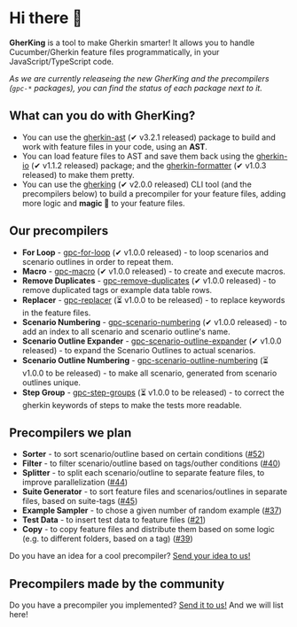 # Hi there 👋

**GherKing** is a tool to make Gherkin smarter! It allows you to handle Cucumber/Gherkin feature files programmatically, in your JavaScript/TypeScript code.

*As we are currently releaseing the new GherKing and the precompilers (`gpc-*` packages), you can find the status of each package next to it.*

## What can you do with **GherKing**?

* You can use the [gherkin-ast](https://github.com/gherking/gherkin-ast) (✔ v3.2.1 released) package to build and work with feature files in your code, using an **AST**.
* You can load feature files to AST and save them back using the [gherkin-io](https://github.com/gherking/gherkin-io) (✔ v1.1.2 released) package; and the [gherkin-formatter](https://github.com/gherking/gherkin-formatter) (✔ v1.0.3 released) to make them pretty.
* You can use the [gherking](https://github.com/gherking/gherking) (✔ v2.0.0 released) CLI tool (and the precompilers below) to build a precompiler for your feature files, adding more logic and **magic 🌈** to your feature files.

## Our precompilers

* **For Loop** - [gpc-for-loop](https://github.com/gherking/gpc-for-loop) (✔ v1.0.0 released)<!-- @6ai --> - to loop scenarios and scenario outlines in order to repeat them.
* **Macro** - [gpc-macro](https://github.com/gherking/gpc-macro) (✔ v1.0.0 released)<!-- @moni --> - to create and execute macros.
* **Remove Duplicates** - [gpc-remove-duplicates](https://github.com/gherking/gpc-remove-duplicates) (✔ v1.0.0 released)<!-- @6ai --> - to remove duplicated tags or example data table rows.
* **Replacer** - [gpc-replacer](https://github.com/gherking/gpc-replacer) (⏳ v1.0.0 to be released)<!-- @gula --> - to replace keywords in the feature files.
* **Scenario Numbering** - [gpc-scenario-numbering](https://github.com/gherking/gpc-scenario-numbering) (✔ v1.0.0 released)<!-- @balazs --> - to add an index to all scenario and scenario outline's name.
* **Scenario Outline Expander** - [gpc-scenario-outline-expander](https://github.com/gherking/gpc-scenario-outline-expander) (✔ v1.0.0 released)<!-- @balazs --> - to expand the Scenario Outlines to actual scenarios.
* **Scenario Outline Numbering** - [gpc-scenario-outline-numbering](https://github.com/gherking/gpc-scenario-outline-numbering) (⏳ v1.0.0 to be released)<!-- @juci --> - to make all scenario, generated from scenario outlines unique.
* **Step Group** - [gpc-step-groups](https://github.com/gherking/gpc-step-groups) (⏳ v1.0.0 to be released)<!-- @juci --> - to correct the gherkin keywords of steps to make the tests more readable.

## Precompilers we plan

* **Sorter** - to sort scenario/outline based on certain conditions ([#52](https://github.com/gherking/gherking/issues/52))
* **Filter** - to filter scenario/outline based on tags/outher conditions ([#40](https://github.com/gherking/gherking/issues/40))
* **Splitter** - to split each scenario/outline to separate feature files, to improve parallelization ([#44](https://github.com/gherking/gherking/issues/44))
* **Suite Generator** - to sort feature files and scenarios/outlines in separate files, based on suite-tags ([#45](https://github.com/gherking/gherking/issues/45))
* **Example Sampler** - to chose a given number of random example ([#37](https://github.com/gherking/gherking/issues/37))
* **Test Data** - to insert test data to feature files ([#21](https://github.com/gherking/gherking/issues/21))
* **Copy** - to copy feature files and distribute them based on some logic (e.g. to different folders, based on a tag) ([#39](https://github.com/gherking/gherking/issues/39))

Do you have an idea for a cool precompiler? [Send your idea to us!](https://github.com/gherking/gherking/issues/new?assignees=judit-nahaj%2C+szikszail&labels=enhancement&template=precompiler-request.md&title=%5BGPC%5D+The+name+of+the+precompiler)

## Precompilers made by the community

Do you have a precompiler you implemented? [Send it to us!](https://github.com/gherking/gherking/issues/new?assignees=judit-nahaj%2C+szikszail&labels=enhancement&template=precompiler-request.md&title=%5BGPC%5D+New+OSS+precompiler) And we will list here!
